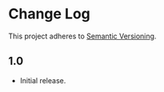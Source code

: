 # Change Log
This project adheres to [Semantic Versioning](http://semver.org/).

## 1.0
* Initial release.
